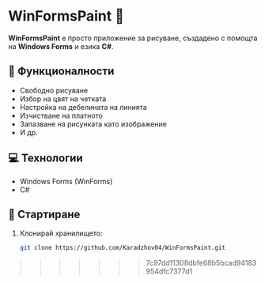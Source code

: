 # WinFormsPaint 🎨

**WinFormsPaint** е простo приложение за рисуване, създадено с помощта на **Windows Forms** и езика **C#**.

## 📌 Функционалности

- Свободно рисуване
- Избор на цвят на четката
- Настройка на дебелината на линията
- Изчистване на платното
- Запазване на рисунката като изображение
- И др.

## 💻 Технологии

- Windows Forms (WinForms)
- C#

## 🚀 Стартиране

1. Клонирай хранилището:
   ```bash
   git clone https://github.com/Karadzhov04/WinFormsPaint.git
>>>>>>> 7c97dd11308dbfe68b5bcad94183954dfc7377d1
